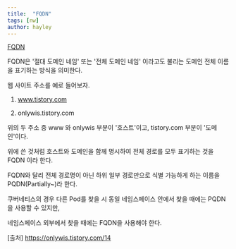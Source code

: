 ```yaml
---
title:  "FQDN"
tags: [nw]
author: hayley
---
```


[FQDN](http://www.ktword.co.kr/abbr_view.php?m_temp1=2705)


FQDN은 '절대 도메인 네임' 또는 '전체 도메인 네임' 이라고도 불리는 도메인 전체 이름을 표기하는 방식을 의미한다. <br/>

 

웹 사이트 주소를 예로 들어보자. <br/>

 

1. www.tistory.com   <br/>

2. onlywis.tistory.com <br/>

 

위의 두 주소 중 www 와 onlywis 부분이 '호스트'이고, tistory.com 부분이 '도메인'이다. <br/>

위에 쓴 것처럼 호스트와 도메인을 함께 명시하여 전체 경로를 모두 표기하는 것을 FQDN 이라 한다. <br/>

 

FQDN와 달리 전체 경로명이 아닌 하위 일부 경로만으로 식별 가능하게 하는 이름을 PQDN(Partially~)라 한다. <br/>

 

쿠버네티스의 경우 다른 Pod를 찾을 시 동일 네임스페이스 안에서 찾을 때에는 PQDN을 사용할 수 있지만, <br/>
 
네임스페이스 외부에서 찾을 때에는 FQDN을 사용해야 한다. <br/>

[출처] https://onlywis.tistory.com/14
